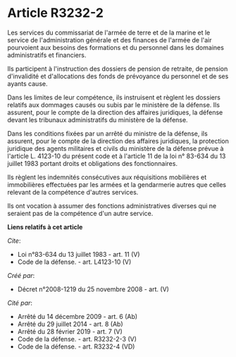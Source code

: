 # Article R3232-2

Les services du commissariat de l'armée de terre et de la marine et le service de l'administration générale et des finances
de l'armée de l'air pourvoient aux besoins des formations et du personnel dans les domaines administratifs et financiers. 

Ils participent à l'instruction des dossiers de pension de retraite, de pension d'invalidité et d'allocations des fonds de
prévoyance du personnel et de ses ayants cause. 

Dans les limites de leur compétence, ils instruisent et règlent les dossiers relatifs aux dommages causés ou subis par le
ministère de la défense. Ils assurent, pour le compte de la direction des affaires juridiques, la défense devant les
tribunaux administratifs du ministère de la défense. 

Dans les conditions fixées par un arrêté du ministre de la défense, ils assurent, pour le compte de la direction des affaires
juridiques, la protection juridique des agents militaires et civils du ministère de la défense prévue à l'article L. 4123-10
du présent code et à l'article 11 de la loi n° 83-634 du 13 juillet 1983 portant droits et obligations des fonctionnaires. 

Ils règlent les indemnités consécutives aux réquisitions mobilières et immobilières effectuées par les armées et la
gendarmerie autres que celles relevant de la compétence d'autres services. 

Ils ont vocation à assumer des fonctions administratives diverses qui ne seraient pas de la compétence d'un autre service.

**Liens relatifs à cet article**

_Cite_:

  - Loi n°83-634 du 13 juillet 1983 - art. 11 (V)
  - Code de la défense. - art. L4123-10 (V)

_Créé par_:

  - Décret n°2008-1219 du 25 novembre 2008 - art. (V)

_Cité par_:

  - Arrêté du 14 décembre 2009 - art. 6 (Ab)
  - Arrêté du 29 juillet 2014 - art. 8 (Ab)
  - Arrêté du 28 février 2019 - art. 7 (V)
  - Code de la défense. - art. R3232-2-3 (V)
  - Code de la défense. - art. R3232-4 (VD)
